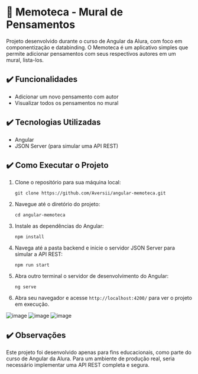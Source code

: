 # :scroll: Memoteca - Mural de Pensamentos

Projeto desenvolvido durante o curso de Angular da Alura, com foco em componentização e databinding. O Memoteca é um aplicativo simples que permite adicionar pensamentos com seus respectivos autores em um mural, lista-los.

## :heavy_check_mark: Funcionalidades

- Adicionar um novo pensamento com autor
- Visualizar todos os pensamentos no mural

## :heavy_check_mark: Tecnologias Utilizadas

- Angular
- JSON Server (para simular uma API REST)

## :heavy_check_mark: Como Executar o Projeto

1. Clone o repositório para sua máquina local:

   ```
   git clone https://github.com/Aversii/angular-memoteca.git
   ```

2. Navegue até o diretório do projeto:

   ```
   cd angular-memoteca
   ```

3. Instale as dependências do Angular:

   ```
   npm install
   ```

4. Navega até a pasta backend e inicie o servidor JSON Server para simular a API REST:

   ```
   npm run start
   ```

5. Abra outro terminal o servidor de desenvolvimento do Angular:

   ```
   ng serve
   ```

6. Abra seu navegador e acesse `http://localhost:4200/` para ver o projeto em execução.


![image](https://github.com/Aversii/angular-memoteca/assets/92393933/b3b75ddf-7c80-45a4-8d64-8c48ca53dc93)
![image](https://github.com/Aversii/angular-memoteca/assets/92393933/90054871-23d7-415f-9821-c68dd34ef0b1)
![image](https://github.com/Aversii/angular-memoteca/assets/92393933/c7a7b68c-4885-4bbb-9eba-09589632c034)

## :heavy_check_mark: Observações

Este projeto foi desenvolvido apenas para fins educacionais, como parte do curso de Angular da Alura. Para um ambiente de produção real, seria necessário implementar uma API REST completa e segura.
